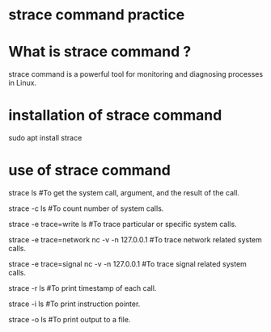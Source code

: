 # strace command practice

# What is strace command ?
strace command is a powerful tool for monitoring and diagnosing processes in Linux.

# installation of strace command

sudo apt install strace

# use of strace command

strace ls    #To get the system call, argument, and the result of the call.

strace -c ls   #To count number of system calls.

strace -e trace=write ls   #To trace particular or specific system calls.

strace -e trace=network nc -v -n 127.0.0.1 <portnumber>  #To trace network related system calls.

strace -e trace=signal nc -v -n 127.0.0.1 <portnumber>   #To trace signal related system calls.

strace -r ls  #To print timestamp of each call.

strace -i ls   #To print instruction pointer.

strace -o <filename> ls   #To print output to a file.